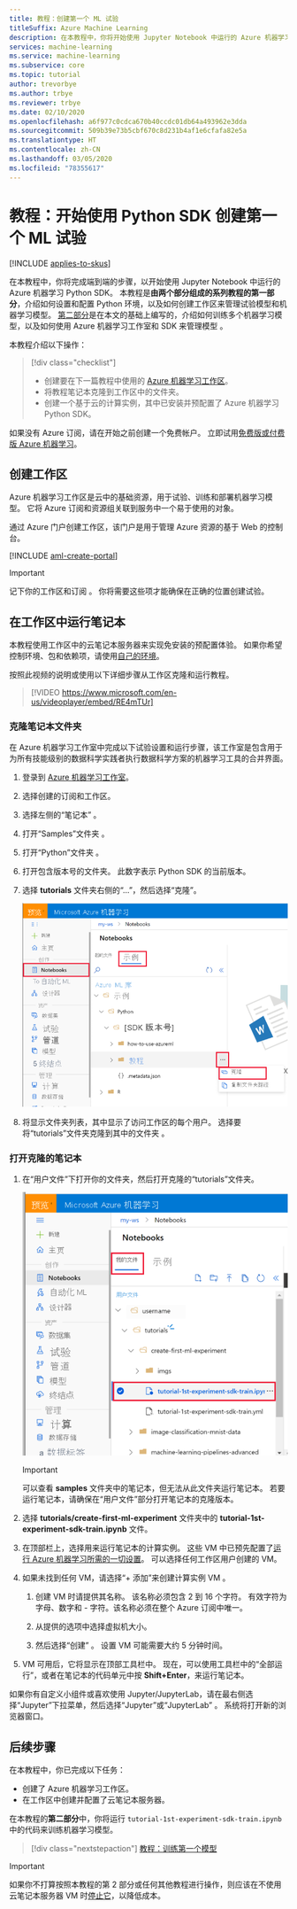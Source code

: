```yaml
---
title: 教程：创建第一个 ML 试验
titleSuffix: Azure Machine Learning
description: 在本教程中，你将开始使用 Jupyter Notebook 中运行的 Azure 机器学习 Python SDK。  在第 1 部分中，你将创建一个用于管理试验和 ML 模型的工作区。
services: machine-learning
ms.service: machine-learning
ms.subservice: core
ms.topic: tutorial
author: trevorbye
ms.author: trbye
ms.reviewer: trbye
ms.date: 02/10/2020
ms.openlocfilehash: a6f977c0cdca670b40ccdc01db64a493962e3dda
ms.sourcegitcommit: 509b39e73b5cbf670c8d231b4af1e6cfafa82e5a
ms.translationtype: HT
ms.contentlocale: zh-CN
ms.lasthandoff: 03/05/2020
ms.locfileid: "78355617"
---
```

# <a name="tutorial-get-started-creating-your-first-ml-experiment-with-the-python-sdk"></a>教程：开始使用 Python SDK 创建第一个 ML 试验
[!INCLUDE [applies-to-skus](../../includes/aml-applies-to-basic-enterprise-sku.md)]

在本教程中，你将完成端到端的步骤，以开始使用 Jupyter Notebook 中运行的 Azure 机器学习 Python SDK。 本教程是**由两个部分组成的系列教程的第一部分**，介绍如何设置和配置 Python 环境，以及如何创建工作区来管理试验模型和机器学习模型。 [第二部分](tutorial-1st-experiment-sdk-train.md)是在本文的基础上编写的，介绍如何训练多个机器学习模型，以及如何使用 Azure 机器学习工作室和 SDK 来管理模型  。

本教程介绍以下操作：

> [!div class="checklist"]
> * 创建要在下一篇教程中使用的 [Azure 机器学习工作区](concept-workspace.md)。
> * 将教程笔记本克隆到工作区中的文件夹。
> * 创建一个基于云的计算实例，其中已安装并预配置了 Azure 机器学习 Python SDK。


如果没有 Azure 订阅，请在开始之前创建一个免费帐户。 立即试用[免费版或付费版 Azure 机器学习](https://aka.ms/AMLFree)。

## <a name="create-a-workspace"></a>创建工作区

Azure 机器学习工作区是云中的基础资源，用于试验、训练和部署机器学习模型。 它将 Azure 订阅和资源组关联到服务中一个易于使用的对象。 

通过 Azure 门户创建工作区，该门户是用于管理 Azure 资源的基于 Web 的控制台。 

[!INCLUDE [aml-create-portal](../../includes/aml-create-in-portal.md)]

>[!IMPORTANT] 
> 记下你的工作区和订阅   。 你将需要这些项才能确保在正确的位置创建试验。 

## <a name="azure"></a>在工作区中运行笔记本

本教程使用工作区中的云笔记本服务器来实现免安装的预配置体验。 如果你希望控制环境、包和依赖项，请使用[自己的环境](how-to-configure-environment.md#local)。

按照此视频的说明或使用以下详细步骤从工作区克隆和运行教程。 

> [!VIDEO https://www.microsoft.com/en-us/videoplayer/embed/RE4mTUr]



### <a name="clone-a-notebook-folder"></a>克隆笔记本文件夹

在 Azure 机器学习工作室中完成以下试验设置和运行步骤，该工作室是包含用于为所有技能级别的数据科学实践者执行数据科学方案的机器学习工具的合并界面。

1. 登录到 [Azure 机器学习工作室](https://ml.azure.com/)。

1. 选择创建的订阅和工作区。

1. 选择左侧的“笔记本”  。

1. 打开“Samples”文件夹  。

1. 打开“Python”文件夹  。

1. 打开包含版本号的文件夹。  此数字表示 Python SDK 的当前版本。

1. 选择 **tutorials** 文件夹右侧的“...”，然后选择“克隆”。  

    ![克隆文件夹](./media/tutorial-1st-experiment-sdk-setup/clone-tutorials.png)

1. 将显示文件夹列表，其中显示了访问工作区的每个用户。  选择要将“tutorials”文件夹克隆到其中的文件夹  。

### <a name="a-nameopenopen-the-cloned-notebook"></a><a name="open">打开克隆的笔记本

1. 在“用户文件”下打开你的文件夹，然后打开克隆的“tutorials”文件夹。  

    ![打开 tutorials 文件夹](./media/tutorial-1st-experiment-sdk-setup/expand-user-folder.png)

    > [!IMPORTANT]
    > 可以查看 **samples** 文件夹中的笔记本，但无法从此文件夹运行笔记本。  若要运行笔记本，请确保在“用户文件”部分打开笔记本的克隆版本。 
    
1. 选择 **tutorials/create-first-ml-experiment** 文件夹中的 **tutorial-1st-experiment-sdk-train.ipynb** 文件。

1. 在顶部栏上，选择用来运行笔记本的计算实例。 这些 VM 中已预先配置了[运行 Azure 机器学习所需的一切设置](concept-compute-instance.md#contents)。 可以选择任何工作区用户创建的 VM。 

1. 如果未找到任何 VM，请选择“+ 添加”来创建计算实例 VM  。 

    1. 创建 VM 时请提供其名称。  该名称必须包含 2 到 16 个字符。 有效字符为字母、数字和 - 字符。该名称必须在整个 Azure 订阅中唯一。

    1.  从提供的选项中选择虚拟机大小。

    1. 然后选择“创建”  。 设置 VM 可能需要大约 5 分钟时间。

1. VM 可用后，它将显示在顶部工具栏中。  现在，可以使用工具栏中的“全部运行”，或者在笔记本的代码单元中按 **Shift+Enter**，来运行笔记本。 

如果你有自定义小组件或喜欢使用 Jupyter/JupyterLab，请在最右侧选择“Jupyter”下拉菜单，然后选择“Jupyter”或“JupyterLab”    。 系统将打开新的浏览器窗口。

## <a name="next-steps"></a>后续步骤

在本教程中，你已完成以下任务：

* 创建了 Azure 机器学习工作区。
* 在工作区中创建并配置了云笔记本服务器。

在本教程的**第二部分**中，你将运行 `tutorial-1st-experiment-sdk-train.ipynb` 中的代码来训练机器学习模型。 

> [!div class="nextstepaction"]
> [教程：训练第一个模型](tutorial-1st-experiment-sdk-train.md)

> [!IMPORTANT]
> 如果你不打算按照本教程的第 2 部分或任何其他教程进行操作，则应该在不使用云笔记本服务器 VM 时[停止它](tutorial-1st-experiment-sdk-train.md#clean-up-resources)，以降低成本。


